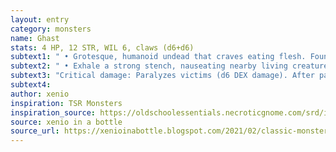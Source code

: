 ```yaml
---
layout: entry 
category: monsters
name: Ghast
stats: 4 HP, 12 STR, WIL 6, claws (d6+d6)
subtext1: " • Grotesque, humanoid undead that craves eating flesh. Found in packs of Ghouls."
subtext2: " • Exhale a strong stench, nauseating nearby living creatures."
subtext3: "Critical damage: Paralyzes victims (d6 DEX damage). After paralyzing a victim, it moves to another target."
subtext4: 
author: xenio
inspiration: TSR Monsters
inspiration_source: https://oldschoolessentials.necroticgnome.com/srd/index.php/Monster_Descriptions
source: xenio in a bottle
source_url: https://xenioinabottle.blogspot.com/2021/02/classic-monsters-for-cairnito-part-1.html
---
```

